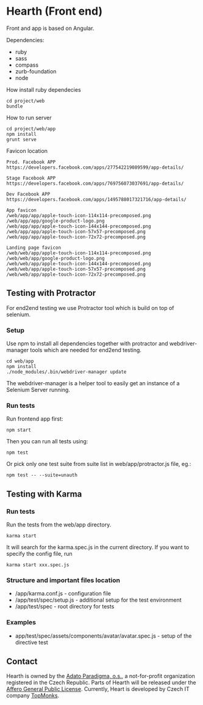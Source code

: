 Hearth (Front end)
================== 
Front and app is based on Angular.
 
Dependencies:
* ruby 
* sass
* compass
* zurb-foundation
* node

How install ruby dependecies
```shell
cd project/web
bundle
```
 
How to run server
```shell
cd project/web/app
npm install
grunt serve
```

Favicon location
```
Prod. Facebook APP
https://developers.facebook.com/apps/277542219089599/app-details/

Stage Facebook APP
https://developers.facebook.com/apps/769756073037691/app-details/

Dev Facebook APP
https://developers.facebook.com/apps/1495788017321716/app-details/

App favicon
/web/app/app/apple-touch-icon-114x114-precomposed.png
/web/app/app/google-product-logo.png
/web/app/app/apple-touch-icon-144x144-precomposed.png
/web/app/app/apple-touch-icon-57x57-precomposed.png
/web/app/app/apple-touch-icon-72x72-precomposed.png

Landing page favicon
/web/web/app/apple-touch-icon-114x114-precomposed.png
/web/web/app/google-product-logo.png
/web/web/app/apple-touch-icon-144x144-precomposed.png
/web/web/app/apple-touch-icon-57x57-precomposed.png
/web/web/app/apple-touch-icon-72x72-precomposed.png
```


Testing with Protractor
-----------------------
For end2end testing we use Protractor tool which is build on top of selenium. 

### Setup

Use npm to install all dependencies together with protractor and webdriver-manager tools which are needed for end2end testing.
```
cd web/app
npm install
./node_modules/.bin/webdriver-manager update
```

The webdriver-manager is a helper tool to easily get an instance of a Selenium Server running.

### Run tests

Run frontend app first:
```
npm start
```

Then you can run all tests using:
```
npm test
```

Or pick only one test suite from suite list in web/app/protractor.js file, eg.:
```
npm test -- --suite=unauth
```

Testing with Karma
------------------
### Run tests
Run the tests from the web/app directory.
```
karma start
```
It will search for the karma.spec.js in the current directory.
If you want to specify the config file, run
```
karma start xxx.spec.js
```

### Structure and important files location
* /app/karma.conf.js - configuration file
* /app/test/spec/setup.js - additional setup for the test environment
* /app/test/spec - root directory for tests

### Examples
* app/test/spec/assets/components/avatar/avatar.spec.js -  setup of the directive test

Contact
-------

Hearth is owned by the [Adato Paradigma, o.s.](http://www.adato.cz), a
not-for-profit organization registered in the Czech Republic. Parts
of Hearth will be released under the [Affero General Public
License](http://www.gnu.org/licenses/agpl-3.0.html).
Currently, Heart is developed by Czech IT company
[TopMonks](http://www.topmonks.cz).


